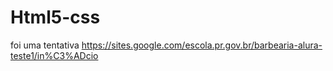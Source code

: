 # Html5-css
foi uma tentativa 
https://sites.google.com/escola.pr.gov.br/barbearia-alura-teste1/in%C3%ADcio



